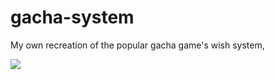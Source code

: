 # gacha-system
My own recreation of the popular gacha game's wish system,

![](https://github.com/rookiyama/gacha-system/blob/main/demo.gif)
